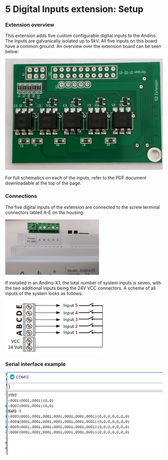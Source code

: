 5 Digital Inputs extension: Setup
======

### Extension overview

This extension adds five custom configurable digital inputs to the Andino. The Inputs are galvanically isolated up to 5kV. All five inputs on this board have a common ground. An overview over the extension board can be seen below:

![Andino X1 - Digital inputs Extension](./img/pcb-5di.png)

For full schematics on each of the inputs, refer to the PDF document downloadable at the top of the page.

### Connections

The five digital inputs of the extension are connected to the screw terminal connectors labled A-E on the housing:

![Andino X1 -Screw Terminal](./img/extension-connector-small.png)

If installed in an Andino-X1, the total number of system inputs is seven, with the two additional inputs being the 24V VCC connectors. A scheme of all inputs of the system looks as follows:

![Andino X1 - Digital inputs Extension](./img/5di.png)


### Serial interface example
![Andino X1 - Digital inputs Extension - Serial interface](./img/serial.PNG)


